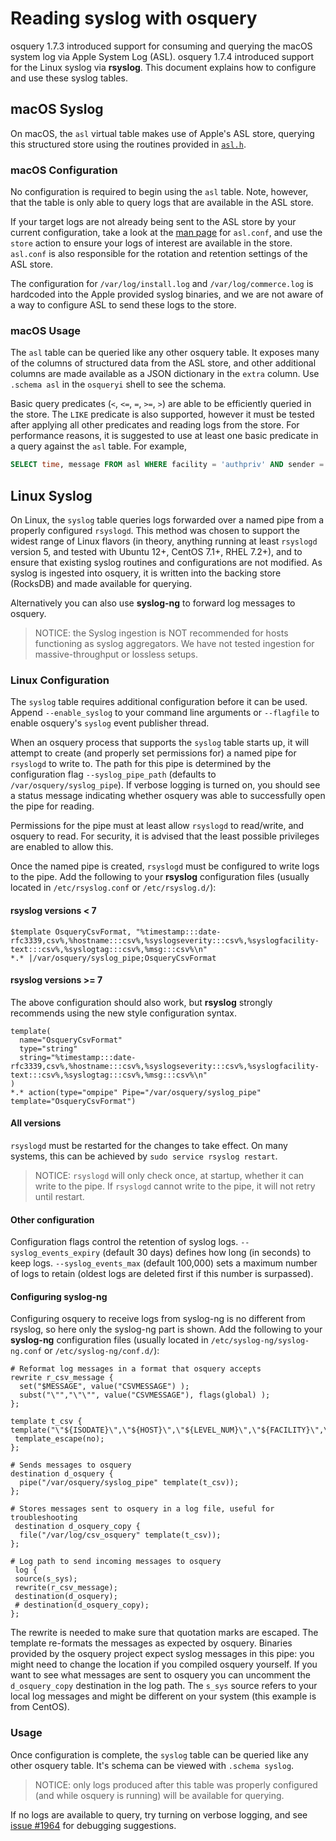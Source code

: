 # Reading syslog with osquery

osquery 1.7.3 introduced support for consuming and querying the macOS system log via Apple System Log (ASL). osquery 1.7.4 introduced support for the Linux syslog via **rsyslog**. This document explains how to configure and use these syslog tables.

## macOS Syslog

On macOS, the `asl` virtual table makes use of Apple's ASL store, querying this structured store using the routines provided in [`asl.h`](https://developer.apple.com/library/archive/documentation/System/Conceptual/ManPages_iPhoneOS/man3/asl_set.3.html).

### macOS Configuration

No configuration is required to begin using the `asl` table. Note, however, that the table is only able to query logs that are available in the ASL store.

If your target logs are not already being sent to the ASL store by your current configuration, take a look at the [man page](https://www.unix.com/man-page/osx/5/asl.conf/) for `asl.conf`, and use the `store` action to ensure your logs of interest are available in the store. `asl.conf` is also responsible for the rotation and retention settings of the ASL store.

The configuration for `/var/log/install.log` and `/var/log/commerce.log` is hardcoded into the Apple provided syslog binaries, and we are not aware of a way to configure ASL to send these logs to the store.

### macOS Usage

The `asl` table can be queried like any other osquery table. It exposes many of the columns of structured data from the ASL store, and other additional columns are made available as a JSON dictionary in the `extra` column. Use `.schema asl` in the `osqueryi` shell to see the schema.

Basic query predicates (`<`, `<=`, `=`, `>=`, `>`) are able to be efficiently queried in the store. The `LIKE` predicate is also supported, however it must be tested after applying all other predicates and reading logs from the store. For performance reasons, it is suggested to use at least one basic predicate in a query against the `asl` table. For example,

```sql
SELECT time, message FROM asl WHERE facility = 'authpriv' AND sender = 'sudo' AND message LIKE '%python%';
```

## Linux Syslog

On Linux, the `syslog` table queries logs forwarded over a named pipe from a properly configured `rsyslogd`. This method was chosen to support the widest range of Linux flavors (in theory, anything running at least `rsyslogd` version 5, and tested with Ubuntu 12+, CentOS 7.1+, RHEL 7.2+), and to ensure that existing syslog routines and configurations are not modified. As syslog is ingested into osquery, it is written into the backing store (RocksDB) and made available for querying.

Alternatively you can also use **syslog-ng** to forward log messages to osquery.

> NOTICE: the Syslog ingestion is NOT recommended for hosts functioning as syslog aggregators. We have not tested ingestion for massive-throughput or lossless setups.

### Linux Configuration

The `syslog` table requires additional configuration before it can be used. Append `--enable_syslog` to your command line arguments or `--flagfile` to enable osquery's `syslog` event publisher thread.

When an osquery process that supports the `syslog` table starts up, it will attempt to create (and properly set permissions for) a named pipe for `rsyslogd` to write to. The path for this pipe is determined by the configuration flag `--syslog_pipe_path` (defaults to `/var/osquery/syslog_pipe`). If verbose logging is turned on, you should see a status message indicating whether osquery was able to successfully open the pipe for reading.

Permissions for the pipe must at least allow `rsyslogd` to read/write, and osquery to read. For security, it is advised that the least possible privileges are enabled to allow this.

Once the named pipe is created, `rsyslogd` must be configured to write logs to the pipe. Add the following to your **rsyslog** configuration files (usually located in `/etc/rsyslog.conf` or `/etc/rsyslog.d/`):

#### rsyslog versions < 7

```t
$template OsqueryCsvFormat, "%timestamp:::date-rfc3339,csv%,%hostname:::csv%,%syslogseverity:::csv%,%syslogfacility-text:::csv%,%syslogtag:::csv%,%msg:::csv%\n"
*.* |/var/osquery/syslog_pipe;OsqueryCsvFormat
```

#### rsyslog versions >= 7

The above configuration should also work, but **rsyslog** strongly recommends using the new style configuration syntax.

```
template(
  name="OsqueryCsvFormat"
  type="string"
  string="%timestamp:::date-rfc3339,csv%,%hostname:::csv%,%syslogseverity:::csv%,%syslogfacility-text:::csv%,%syslogtag:::csv%,%msg:::csv%\n"
)
*.* action(type="ompipe" Pipe="/var/osquery/syslog_pipe" template="OsqueryCsvFormat")
```

#### All versions

`rsyslogd` must be restarted for the changes to take effect. On many systems, this can be achieved by `sudo service rsyslog restart`.

> NOTICE: `rsyslogd` will only check once, at startup, whether it can write to the pipe. If `rsyslogd` cannot write to the pipe, it will not retry until restart.

#### Other configuration

Configuration flags control the retention of syslog logs. `--syslog_events_expiry` (default 30 days) defines how long (in seconds) to keep logs. `--syslog_events_max` (default 100,000) sets a maximum number of logs to retain (oldest logs are deleted first if this number is surpassed).

#### Configuring syslog-ng

Configuring osquery to receive logs from syslog-ng is no different from rsyslog, so here only the syslog-ng part is shown. Add the following to your **syslog-ng** configuration files (usually located in `/etc/syslog-ng/syslog-ng.conf` or `/etc/syslog-ng/conf.d/`):

```t
# Reformat log messages in a format that osquery accepts
rewrite r_csv_message {
  set("$MESSAGE", value("CSVMESSAGE") );
  subst("\"","\"\"", value("CSVMESSAGE"), flags(global) );
};

template t_csv {
template("\"${ISODATE}\",\"${HOST}\",\"${LEVEL_NUM}\",\"${FACILITY}\",\"${PROGRAM}\",\"${CSVMESSAGE}\"\n");
 template_escape(no);
};

# Sends messages to osquery
destination d_osquery {
  pipe("/var/osquery/syslog_pipe" template(t_csv));
};

# Stores messages sent to osquery in a log file, useful for troubleshooting
 destination d_osquery_copy {
  file("/var/log/csv_osquery" template(t_csv));
};

# Log path to send incoming messages to osquery
 log {
 source(s_sys);
 rewrite(r_csv_message);
 destination(d_osquery);
 # destination(d_osquery_copy);
};
```

The rewrite is needed to make sure that quotation marks are escaped. The template re-formats the messages as expected by osquery. Binaries provided by the osquery project expect syslog messages in this pipe: you might need to change the location if you compiled osquery yourself. If you want to see what messages are sent to osquery you can uncomment the `d_osquery_copy` destination in the log path. The `s_sys` source refers to your local log messages and might be different on your system (this example is from CentOS).

### Usage

Once configuration is complete, the `syslog` table can be queried like any other osquery table. It's schema can be viewed with `.schema syslog`.

> NOTICE: only logs produced after this table was properly configured (and while osquery is running) will be available for querying.

If no logs are available to query, try turning on verbose logging, and see [issue #1964](https://github.com/osquery/osquery/issues/1964) for debugging suggestions.

